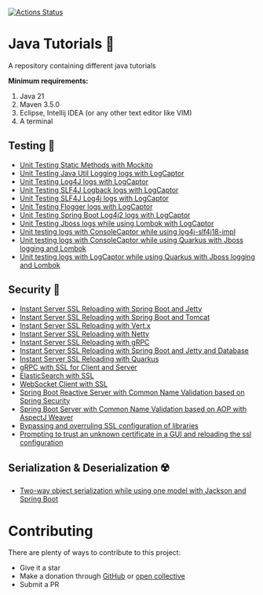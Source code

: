 [![Actions Status](https://github.com/Hakky54/java-tutorials/workflows/Build/badge.svg)](https://github.com/Hakky54/java-tutorials/actions)

# Java Tutorials 📝
A repository containing different java tutorials

**Minimum requirements:**
1. Java 21
2. Maven 3.5.0
3. Eclipse, Intellij IDEA (or any other text editor like VIM)
4. A terminal

## Testing 🎯
- [Unit Testing Static Methods with Mockito](mock-statics-with-mockito)
- [Unit Testing Java Util Logging logs with LogCaptor](log-captor-examples/log-captor-with-java-util-logging)
- [Unit Testing Log4J logs with LogCaptor](log-captor-examples/log-captor-with-log4j-core)
- [Unit Testing SLF4J Logback logs with LogCaptor](log-captor-examples/log-captor-with-slf4j-logback-classic)
- [Unit Testing SLF4J Log4j logs with LogCaptor](log-captor-examples/log-captor-with-slf4j-log4j)
- [Unit Testing Flogger logs with LogCaptor](log-captor-examples/log-captor-with-flogger)
- [Unit Testing Spring Boot Log4j2 logs with LogCaptor](log-captor-examples/log-captor-with-spring-boot-starter-log4j2)
- [Unit Testing Jboss logs while using Lombok with LogCaptor](log-captor-examples/log-captor-with-jboss-and-lombok)
- [Unit testing logs with ConsoleCaptor while using log4j-slf4j18-impl](console-captor-examples/console-captor-with-log4j-slf4j18)
- [Unit testing logs with ConsoleCaptor while using Quarkus with Jboss logging and Lombok](console-captor-examples/console-captor-with-quarkus-jboss-lombok)
- [Unit testing logs with LogCaptor while using Quarkus with Jboss logging and Lombok](log-captor-examples/log-captor-with-quarkus-jboss-lombok)

## Security 🔐
- [Instant Server SSL Reloading with Spring Boot and Jetty](instant-server-ssl-reloading)
- [Instant Server SSL Reloading with Spring Boot and Tomcat](instant-ssl-reloading-with-spring-tomcat)
- [Instant Server SSL Reloading with Vert.x](instant-server-ssl-reloading-with-vertx/vertx-server)
- [Instant Server SSL Reloading with Netty](instant-server-ssl-reloading-with-netty/netty-server)
- [Instant Server SSL Reloading with gRPC](grpc-client-server-with-ssl/instant-server-ssl-reloading-with-grpc)
- [Instant Server SSL Reloading with Spring Boot and Jetty and Database](instant-ssl-reloading-with-spring-jetty-database)
- [Instant Server SSL Reloading with Quarkus](instant-server-ssl-reloading-with-quarkus)
- [gRPC with SSL for Client and Server](grpc-client-server-with-ssl)
- [ElasticSearch with SSL](elasticsearch-with-ssl)
- [WebSocket Client with SSL](websocket-client-with-ssl)  
- [Spring Boot Reactive Server with Common Name Validation based on Spring Security](spring-security-cn-validation-for-reactive-server)
- [Spring Boot Server with Common Name Validation based on AOP with AspectJ Weaver](spring-cn-validation-with-aop)
- [Bypassing and overruling SSL configuration of libraries](bypassing-overruling-ssl-configuration)
- [Prompting to trust an unknown certificate in a GUI and reloading the ssl configuration](trust-me)

## Serialization & Deserialization ☢️
- [Two-way object serialization while using one model with Jackson and Spring Boot](two-way-object-serialization)

# Contributing

There are plenty of ways to contribute to this project:

* Give it a star
* Make a donation through [GitHub](https://github.com/sponsors/Hakky54) or [open collective](https://opencollective.com/hakky54)
* Submit a PR